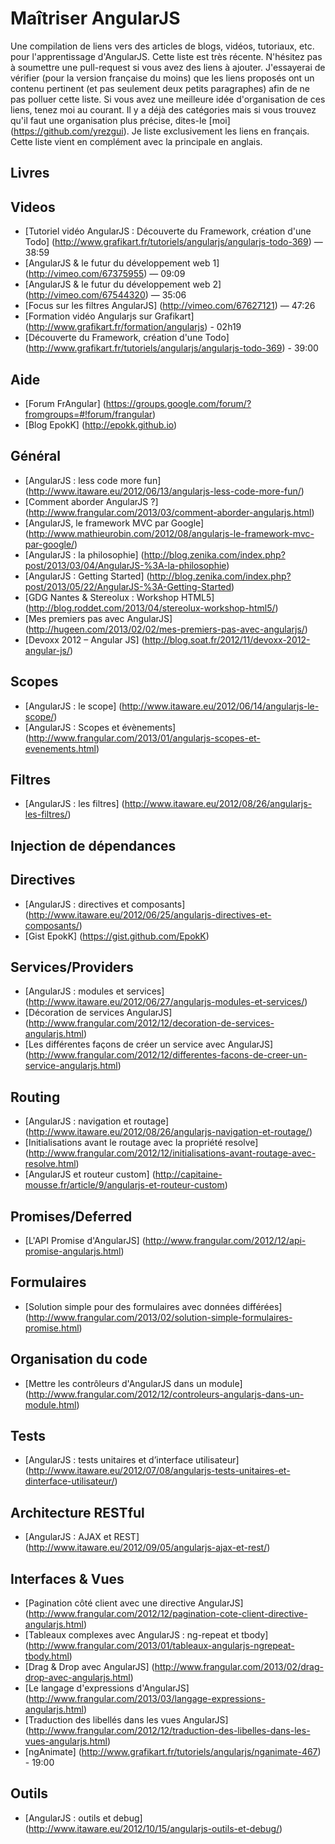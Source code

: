 Maîtriser AngularJS
===================

Une compilation de liens vers des articles de blogs, vidéos, tutoriaux, etc. pour l'apprentissage d'AngularJS.
Cette liste est très récente.
N'hésitez pas à soumettre une pull-request si vous avez des liens à ajouter.
J'essayerai de vérifier (pour la version française du moins) que les liens proposés ont un contenu pertinent (et pas seulement deux petits paragraphes) afin de ne pas polluer cette liste.
Si vous avez une meilleure idée d'organisation de ces liens, tenez moi au courant.
Il y a déjà des catégories mais si vous trouvez qu'il faut une organisation plus précise, dites-le [moi] (https://github.com/yrezgui).
Je liste exclusivement les liens en français. Cette liste vient en complément avec la principale en anglais.

## Livres

## Videos
* [Tutoriel vidéo AngularJS : Découverte du Framework, création d'une Todo] (http://www.grafikart.fr/tutoriels/angularjs/angularjs-todo-369) — 38:59
* [AngularJS & le futur du développement web 1] (http://vimeo.com/67375955) — 09:09
* [AngularJS & le futur du développement web 2] (http://vimeo.com/67544320) — 35:06
* [Focus sur les filtres AngularJS] (http://vimeo.com/67627121) — 47:26
* [Formation vidéo Angularjs sur Grafikart] (http://www.grafikart.fr/formation/angularjs) - 02h19
* [Découverte du Framework, création d'une Todo] (http://www.grafikart.fr/tutoriels/angularjs/angularjs-todo-369) - 39:00

## Aide
* [Forum FrAngular] (https://groups.google.com/forum/?fromgroups=#!forum/frangular)
* [Blog EpokK] (http://epokk.github.io)

## Général
* [AngularJS : less code more fun] (http://www.itaware.eu/2012/06/13/angularjs-less-code-more-fun/)
* [Comment aborder AngularJS ?] (http://www.frangular.com/2013/03/comment-aborder-angularjs.html)
* [AngularJS, le framework MVC par Google] (http://www.mathieurobin.com/2012/08/angularjs-le-framework-mvc-par-google/)
* [AngularJS : la philosophie] (http://blog.zenika.com/index.php?post/2013/03/04/AngularJS-%3A-la-philosophie)
* [AngularJS : Getting Started] (http://blog.zenika.com/index.php?post/2013/05/22/AngularJS-%3A-Getting-Started)
* [GDG Nantes & Stereolux : Workshop HTML5] (http://blog.roddet.com/2013/04/stereolux-workshop-html5/)
* [Mes premiers pas avec AngularJS] (http://hugeen.com/2013/02/02/mes-premiers-pas-avec-angularjs/)
* [Devoxx 2012 – Angular JS] (http://blog.soat.fr/2012/11/devoxx-2012-angular-js/)

## Scopes
* [AngularJS : le scope] (http://www.itaware.eu/2012/06/14/angularjs-le-scope/)
* [AngularJS : Scopes et évènements] (http://www.frangular.com/2013/01/angularjs-scopes-et-evenements.html)

## Filtres
* [AngularJS : les filtres] (http://www.itaware.eu/2012/08/26/angularjs-les-filtres/)

## Injection de dépendances

## Directives
* [AngularJS : directives et composants] (http://www.itaware.eu/2012/06/25/angularjs-directives-et-composants/)
* [Gist EpokK] (https://gist.github.com/EpokK)

## Services/Providers
* [AngularJS : modules et services] (http://www.itaware.eu/2012/06/27/angularjs-modules-et-services/)
* [Décoration de services AngularJS] (http://www.frangular.com/2012/12/decoration-de-services-angularjs.html)
* [Les différentes façons de créer un service avec AngularJS] (http://www.frangular.com/2012/12/differentes-facons-de-creer-un-service-angularjs.html)

## Routing
* [AngularJS : navigation et routage] (http://www.itaware.eu/2012/08/26/angularjs-navigation-et-routage/)
* [Initialisations avant le routage avec la propriété resolve] (http://www.frangular.com/2012/12/initialisations-avant-routage-avec-resolve.html)
* [AngularJS et routeur custom] (http://capitaine-mousse.fr/article/9/angularjs-et-routeur-custom)

## Promises/Deferred
* [L'API Promise d'AngularJS] (http://www.frangular.com/2012/12/api-promise-angularjs.html)

## Formulaires
* [Solution simple pour des formulaires avec données différées] (http://www.frangular.com/2013/02/solution-simple-formulaires-promise.html)

## Organisation du code
* [Mettre les contrôleurs d'AngularJS dans un module] (http://www.frangular.com/2012/12/controleurs-angularjs-dans-un-module.html)

## Tests
* [AngularJS : tests unitaires et d’interface utilisateur] (http://www.itaware.eu/2012/07/08/angularjs-tests-unitaires-et-dinterface-utilisateur/)

## Architecture RESTful
* [AngularJS : AJAX et REST] (http://www.itaware.eu/2012/09/05/angularjs-ajax-et-rest/)

## Interfaces & Vues
* [Pagination côté client avec une directive AngularJS] (http://www.frangular.com/2012/12/pagination-cote-client-directive-angularjs.html)
* [Tableaux complexes avec AngularJS : ng-repeat et tbody] (http://www.frangular.com/2013/01/tableaux-angularjs-ngrepeat-tbody.html)
* [Drag & Drop avec AngularJS] (http://www.frangular.com/2013/02/drag-drop-avec-angularjs.html)
* [Le langage d'expressions d'AngularJS] (http://www.frangular.com/2013/03/langage-expressions-angularjs.html)
* [Traduction des libellés dans les vues AngularJS] (http://www.frangular.com/2012/12/traduction-des-libelles-dans-les-vues-angularjs.html)
* [ngAnimate] (http://www.grafikart.fr/tutoriels/angularjs/nganimate-467) - 19:00

## Outils
* [AngularJS : outils et debug] (http://www.itaware.eu/2012/10/15/angularjs-outils-et-debug/)


